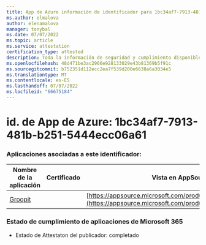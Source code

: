 ```yaml
---
title: App de Azure información de identificador para 1bc34af7-7913-481b-b251-5444ecc06a61
ms.author: elmalova
author: elenamalova
manager: tonybal
ms.date: 07/07/2022
ms.topic: article
ms.service: attestation
certification_type: attested
description: Toda la información de seguridad y cumplimiento disponible para 1bc34af7-7913-481b-b251-5444ecc06a61.
ms.openlocfilehash: 48d471be3ac2966e928133029e43b81369b5f91c
ms.sourcegitcommit: b752351d112ecc2ea7f539d200e6638a6a3034e5
ms.translationtype: MT
ms.contentlocale: es-ES
ms.lasthandoff: 07/07/2022
ms.locfileid: "66675184"
---
```

# <a name="azure-app-id-1bc34af7-7913-481b-b251-5444ecc06a61"></a>id. de App de Azure: 1bc34af7-7913-481b-b251-5444ecc06a61


### <a name="apps-associated-with-this-id"></a>Aplicaciones asociadas a este identificador:
| **Nombre de la aplicación** | **Certificado** | **Vista en AppSource** |
|--------------|---------------|-----------------------|
| [Groopit](../forward/WA200003818.md) |  | [https://appsource.microsoft.com/product/office/WA200003818](https://appsource.microsoft.com/product/office/WA200003818) |

### <a name="microsoft-365-app-compliance-status"></a>Estado de cumplimiento de aplicaciones de Microsoft 365
- Estado de Attestaton del publicador: completado
